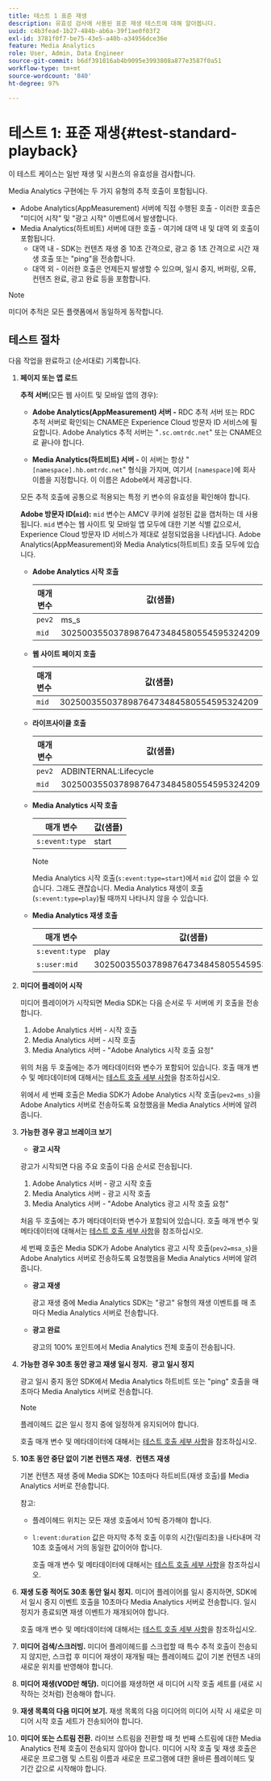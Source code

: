 ```yaml
---
title: 테스트 1 표준 재생
description: 유효성 검사에 사용된 표준 재생 테스트에 대해 알아봅니다.
uuid: c4b3fead-1b27-484b-ab6a-39f1ae0f03f2
exl-id: 3781f0f7-be75-43e5-a40b-a34956dce36e
feature: Media Analytics
role: User, Admin, Data Engineer
source-git-commit: b6df391016ab4b9095e3993808a877e3587f0a51
workflow-type: tm+mt
source-wordcount: '840'
ht-degree: 97%

---
```


# 테스트 1: 표준 재생{#test-standard-playback}

이 테스트 케이스는 일반 재생 및 시퀀스의 유효성을 검사합니다.

Media Analytics 구현에는 두 가지 유형의 추적 호출이 포함됩니다.
* Adobe Analytics(AppMeasurement) 서버에 직접 수행된 호출 - 이러한 호출은 &quot;미디어 시작&quot; 및 &quot;광고 시작&quot; 이벤트에서 발생합니다.
* Media Analytics(하트비트) 서버에 대한 호출 - 여기에 대역 내 및 대역 외 호출이 포함됩니다.
   * 대역 내 - SDK는 컨텐츠 재생 중 10초 간격으로, 광고 중 1초 간격으로 시간 재생 호출 또는 &quot;ping&quot;을 전송합니다.
   * 대역 외 - 이러한 호출은 언제든지 발생할 수 있으며, 일시 중지, 버퍼링, 오류, 컨텐츠 완료, 광고 완료 등을 포함합니다.

>[!NOTE]
>미디어 추적은 모든 플랫폼에서 동일하게 동작합니다. 

## 테스트 절차

다음 작업을 완료하고 (순서대로) 기록합니다.

1. **페이지 또는 앱 로드**

   **추적 서버**(모든 웹 사이트 및 모바일 앱의 경우):

   * **Adobe Analytics(AppMeasurement) 서버 -** RDC 추적 서버 또는 RDC 추적 서버로 확인되는 CNAME은 Experience Cloud 방문자 ID 서비스에 필요합니다. Adobe Analytics 추적 서버는 &quot;`.sc.omtrdc.net`&quot; 또는 CNAME으로 끝나야 합니다.

   * **Media Analytics(하트비트) 서버 -** 이 서버는 항상 &quot;`[namespace].hb.omtrdc.net`&quot; 형식을 가지며, 여기서 `[namespace]`에 회사 이름을 지정합니다. 이 이름은 Adobe에서 제공합니다.

   모든 추적 호출에 공통으로 적용되는 특정 키 변수의 유효성을 확인해야 합니다.

   **Adobe 방문자 ID(`mid`):** `mid` 변수는 AMCV 쿠키에 설정된 값을 캡처하는 데 사용됩니다. `mid` 변수는 웹 사이트 및 모바일 앱 모두에 대한 기본 식별 값으로서, Experience Cloud 방문자 ID 서비스가 제대로 설정되었음을 나타냅니다. Adobe Analytics(AppMeasurement)와 Media Analytics(하트비트) 호출 모두에 있습니다.

   * **Adobe Analytics 시작 호출**

      | 매개 변수 | 값(샘플) |
      |---|---|
      | `pev2` | ms_s |
      | `mid` | 30250035503789876473484580554595324209 |

   * **웹 사이트 페이지 호출**

      | 매개 변수 | 값(샘플) |
      |---|---|
      | `mid` | 30250035503789876473484580554595324209 |

   * **라이프사이클 호출**

      | 매개 변수 | 값(샘플) |
      |---|---|
      | `pev2` | ADBINTERNAL:Lifecycle |
      | `mid` | 30250035503789876473484580554595324209 |

   * **Media Analytics 시작 호출**

      | 매개 변수 | 값(샘플) |
      |---|---|
      | `s:event:type` | start |

      >[!NOTE]
      >
      >Media Analytics 시작 호출(`s:event:type=start`)에서 `mid` 값이 없을 수 있습니다. 그래도 괜찮습니다. Media Analytics 재생이 호출(`s:event:type=play`)될 때까지 나타나지 않을 수 있습니다.

   * **Media Analytics 재생 호출**

      | 매개 변수 | 값(샘플) |
      |---|---|
      | `s:event:type` | play |
      | `s:user:mid` | 30250035503789876473484580554595324209 |


1. **미디어 플레이어 시작**

   미디어 플레이어가 시작되면 Media SDK는 다음 순서로 두 서버에 키 호출을 전송합니다.

   1. Adobe Analytics 서버 - 시작 호출
   1. Media Analytics 서버 - 시작 호출
   1. Media Analytics 서버 - &quot;Adobe Analytics 시작 호출 요청&quot;

   위의 처음 두 호출에는 추가 메타데이터와 변수가 포함되어 있습니다. 호출 매개 변수 및 메타데이터에 대해서는 [테스트 호출 세부 사항](/help/sdk-implement/validation/test-call-details.md#start-the-media-player)을 참조하십시오.

   위에서 세 번째 호출은 Media SDK가 Adobe Analytics 시작 호출(`pev2=ms_s`)을 Adobe Analytics 서버로 전송하도록 요청했음을 Media Analytics 서버에 알려줍니다.

1. **가능한 경우 광고 브레이크 보기**

   * **광고 시작**

   광고가 시작되면 다음 주요 호출이 다음 순서로 전송됩니다.

   1. Adobe Analytics 서버 - 광고 시작 호출
   1. Media Analytics 서버 - 광고 시작 호출
   1. Media Analytics 서버 - &quot;Adobe Analytics 광고 시작 호출 요청&quot;

   처음 두 호출에는 추가 메타데이터와 변수가 포함되어 있습니다. 호출 매개 변수 및 메타데이터에 대해서는 [테스트 호출 세부 사항](/help/sdk-implement/validation/test-call-details.md#view-ad-playback)을 참조하십시오.

   세 번째 호출은 Media SDK가 Adobe Analytics 광고 시작 호출(`pev2=msa_s`)을 Adobe Analytics 서버로 전송하도록 요청했음을 Media Analytics 서버에 알려줍니다.

   * **광고 재생**

      광고 재생 중에 Media Analytics SDK는 &quot;광고&quot; 유형의 재생 이벤트를 매 초마다 Media Analytics 서버로 전송합니다.

   * **광고 완료**

      광고의 100% 포인트에서 Media Analytics 전체 호출이 전송됩니다.



1. **가능한 경우 30초 동안 광고 재생 일시 정지.**  **광고 일시 정지**

   광고 일시 중지 동안 SDK에서 Media Analytics 하트비트 또는 &quot;ping&quot; 호출을 매 초마다 Media Analytics 서버로 전송합니다.

   >[!NOTE]
   >
   >플레이헤드 값은 일시 정지 중에 일정하게 유지되어야 합니다.

   호출 매개 변수 및 메타데이터에 대해서는 [테스트 호출 세부 사항](/help/sdk-implement/validation/test-call-details.md#ma-ad-pause-call)을 참조하십시오.

1. **10초 동안 중단 없이 기본 컨텐츠 재생.**  **컨텐츠 재생**

   기본 컨텐츠 재생 중에 Media SDK는 10초마다 하트비트(재생 호출)를 Media Analytics 서버로 전송합니다.

   참고:

   * 플레이헤드 위치는 모든 재생 호출에서 10씩 증가해야 합니다.
   * `l:event:duration` 값은 마지막 추적 호출 이후의 시간(밀리초)을 나타내며 각 10초 호출에서 거의 동일한 값이어야 합니다.

      호출 매개 변수 및 메타데이터에 대해서는 [테스트 호출 세부 사항](/help/sdk-implement/validation/test-call-details.md#play-main-content)을 참조하십시오.

1. **재생 도중 적어도 30초 동안 일시 정지.** 미디어 플레이어를 일시 중지하면, SDK에서 일시 중지 이벤트 호출을 10초마다 Media Analytics 서버로 전송합니다. 일시 정지가 종료되면 재생 이벤트가 재개되어야 합니다.

   호출 매개 변수 및 메타데이터에 대해서는 [테스트 호출 세부 사항](/help/sdk-implement/validation/test-call-details.md#pause-main-content)을 참조하십시오.

1. **미디어 검색/스크러빙.** 미디어 플레이헤드를 스크럽할 때 특수 추적 호출이 전송되지 않지만, 스크럽 후 미디어 재생이 재개될 때는 플레이헤드 값이 기본 컨텐츠 내의 새로운 위치를 반영해야 합니다.

1. **미디어 재생(VOD만 해당).** 미디어를 재생하면 새 미디어 시작 호출 세트를 (새로 시작하는 것처럼) 전송해야 합니다.

1. **재생 목록의 다음 미디어 보기.** 재생 목록의 다음 미디어의 미디어 시작 시 새로운 미디어 시작 호출 세트가 전송되어야 합니다.

1. **미디어 또는 스트림 전환.** 라이브 스트림을 전환할 때 첫 번째 스트림에 대한 Media Analytics 전체 호출이 전송되지 않아야 합니다. 미디어 시작 호출 및 재생 호출은 새로운 프로그램 및 스트림 이름과 새로운 프로그램에 대한 올바른 플레이헤드 및 기간 값으로 시작해야 합니다.
